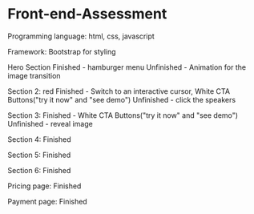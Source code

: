 # Front-end-Assessment
Programming language: html, css, javascript

Framework: Bootstrap for styling 

Hero Section
Finished - hamburger menu 
Unfinished - Animation for the image transition 

Section 2: red
Finished - Switch to an interactive cursor, White CTA Buttons("try it now" and "see demo")
Unfinished -  click the speakers

Section 3:
Finished - White CTA Buttons("try it now" and "see demo")
Unfinished -  reveal image

Section 4:
Finished

Section 5:
Finished

Section 6:
Finished

Pricing page:
Finished

Payment page:
Finished
